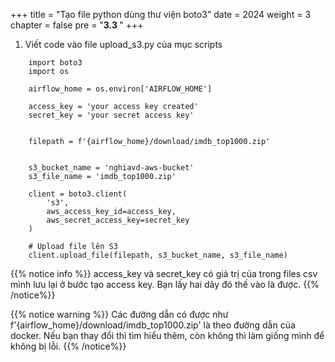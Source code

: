 +++
title = "Tạo file python dùng thư viện boto3"
date = 2024
weight = 3
chapter = false
pre = "<b>3.3 </b>"
+++


1. Viết code vào file upload_s3.py của mục scripts
```
    import boto3
    import os

    airflow_home = os.environ['AIRFLOW_HOME']

    access_key = 'your access key created'
    secret_key = 'your secret access key'


    filepath = f'{airflow_home}/download/imdb_top1000.zip'


    s3_bucket_name = 'nghiavd-aws-bucket'
    s3_file_name = 'imdb_top1000.zip'

    client = boto3.client(
        's3',
        aws_access_key_id=access_key,
        aws_secret_access_key=secret_key
    )

    # Upload file lên S3
    client.upload_file(filepath, s3_bucket_name, s3_file_name)

```

{{% notice info %}}
access_key và secret_key có giá trị của trong files csv mình lưu lại ở bước tạo access key. Bạn lấy hai dãy đó thế vào là được.
{{% /notice%}}


{{% notice warning %}}
Các đường dẫn có được như f'{airflow_home}/download/imdb_top1000.zip' là theo đường dẫn của docker. Nếu bạn thay đổi thì tìm hiểu thêm, còn không thì làm giống mình để không bị lỗi.
{{% /notice%}}
